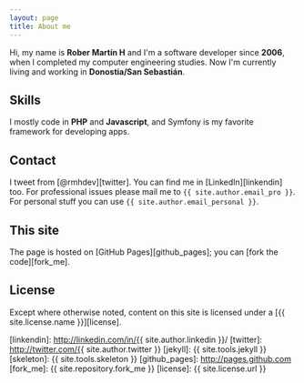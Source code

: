 ```yaml
---
layout: page
title: About me
---
```


Hi, my name is **Rober Martín H** and I'm a software developer since **2006**, when I completed my computer engineering studies. Now I'm currently living and working in **Donostia/San Sebastián**.

## Skills

I mostly code in **PHP** and **Javascript**, and Symfony is my favorite framework for developing apps. 

## Contact

I tweet from [@rmhdev][twitter]. You can find me in [LinkedIn][linkendin] too. For professional issues please mail me to `{{ site.author.email_pro }}`. For personal stuff you can use `{{ site.author.email_personal }}`.

## This site

The page is hosted on [GitHub Pages][github_pages]; you can [fork the code][fork_me].

## License

Except where otherwise noted, content on this site is licensed under a  [{{ site.license.name }}][license].


[linkendin]: http://linkedin.com/in/{{ site.author.linkedin }}/
[twitter]: http://twitter.com/{{ site.author.twitter }}
[jekyll]: {{ site.tools.jekyll }}
[skeleton]: {{ site.tools.skeleton }}
[github_pages]: http://pages.github.com
[fork_me]: {{ site.repository.fork_me }}
[license]: {{ site.license.url }}
